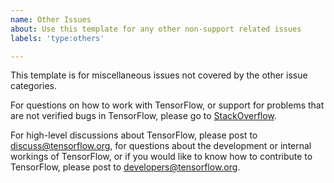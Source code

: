 ```yaml
---
name: Other Issues
about: Use this template for any other non-support related issues
labels: 'type:others'

---
```


This template is for miscellaneous issues not covered by the other issue categories.

For questions on how to work with TensorFlow, or support for problems that are not verified bugs in TensorFlow, please go to [StackOverflow](https://stackoverflow.com/tags/tensorflow.js).

For high-level discussions about TensorFlow, please post to discuss@tensorflow.org, for questions about the development or internal workings of TensorFlow, or if you would like to know how to contribute to TensorFlow, please post to developers@tensorflow.org.

